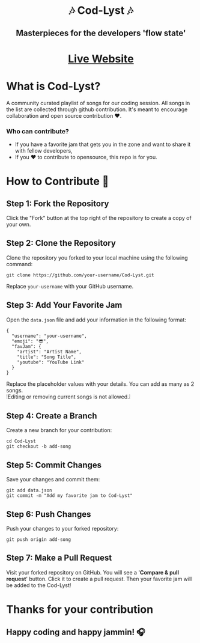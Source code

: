 <div align="center">
  <h1>🎶 Cod-Lyst 🎶</h1>
  <h2 >Masterpieces for the developers 'flow state'</h2>
</div>

<span align="center">
  
  # [Live Website](https://k-o-v-i-d.github.io/Cod-Lyst.github.io/)
</span>


# What is **Cod-Lyst**?

A community curated playlist of songs for our coding session. All songs in the list are collected through github contribution. It's meant to encourage collaboration and open source contribution ❤️.

### Who can contribute?

- If you have a favorite jam that gets you in the zone and want to share it with fellow developers,
- If you ❤️ to contribute to opensource, this repo is for you.

#

# How to Contribute 🤗

## Step 1: Fork the Repository

Click the "Fork" button at the top right of the repository to create a copy of your own.

## Step 2: Clone the Repository

Clone the repository you forked to your local machine using the following command:

```
git clone https://github.com/your-username/Cod-Lyst.git
```

Replace `your-username` with your GitHub username.

## Step 3: Add Your Favorite Jam

Open the `data.json` file and add your information in the following format:

```
{
  "username": "your-username",
  "emoji": "😎",
  "favJam": {
    "artist": "Artist Name",
    "title": "Song Title",
    "youtube": "YouTube Link"
  }
}
```

Replace the placeholder values with your details. You can add as many as 2 songs. </br>
❕Editing or removing current songs is not allowed.❕

## Step 4: Create a Branch

Create a new branch for your contribution:

```
cd Cod-Lyst
git checkout -b add-song
```

## Step 5: Commit Changes

Save your changes and commit them:

```
git add data.json
git commit -m "Add my favorite jam to Cod-Lyst"

```

## Step 6: Push Changes

Push your changes to your forked repository:

```
git push origin add-song
```

## Step 7: Make a Pull Request

Visit your forked repository on GitHub. You will see a '**Compare & pull request**' button. Click it to create a pull request. Then your favorite jam will be added to the Cod-Lyst!

##

# Thanks for your contribution

## Happy coding and happy jammin! 🎧
